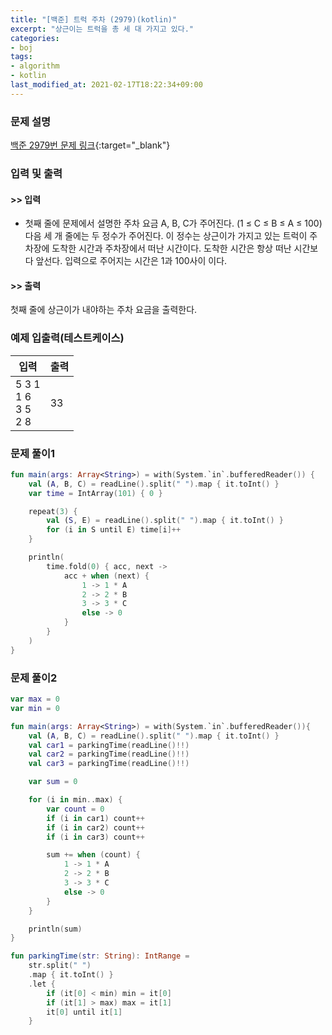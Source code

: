 ```yaml
---
title: "[백준] 트럭 주차 (2979)(kotlin)"
excerpt: "상근이는 트럭을 총 세 대 가지고 있다."
categories:
- boj
tags:
- algorithm
- kotlin
last_modified_at: 2021-02-17T18:22:34+09:00
---
```



### 문제 설명
[백준 2979번 문제 링크](https://www.acmicpc.net/problem/2979#description){:target="_blank"}




### 입력 및 출력
#### >> 입력
* 첫째 줄에 문제에서 설명한 주차 요금 A, B, C가 주어진다. (1 ≤ C ≤ B ≤ A ≤ 100)
다음 세 개 줄에는 두 정수가 주어진다. 이 정수는 상근이가 가지고 있는 트럭이 주차장에 도착한 시간과 주차장에서 떠난 시간이다. 도착한 시간은 항상 떠난 시간보다 앞선다. 입력으로 주어지는 시간은 1과 100사이 이다.



#### >> 출력
첫째 줄에 상근이가 내야하는 주차 요금을 출력한다.





### 예제 입출력(테스트케이스)


|입력|출력|
|-----|------|
|5 3 1<br>1 6<br>3 5<br>2 8|33|




### 문제 풀이1
```kotlin
fun main(args: Array<String>) = with(System.`in`.bufferedReader()) {
    val (A, B, C) = readLine().split(" ").map { it.toInt() }
    var time = IntArray(101) { 0 }

    repeat(3) {
        val (S, E) = readLine().split(" ").map { it.toInt() }
        for (i in S until E) time[i]++
    }

    println(
        time.fold(0) { acc, next ->
            acc + when (next) {
                1 -> 1 * A
                2 -> 2 * B
                3 -> 3 * C
                else -> 0
            }
        }
    )
}
```





### 문제 풀이2
```kotlin
var max = 0
var min = 0

fun main(args: Array<String>) = with(System.`in`.bufferedReader()){
    val (A, B, C) = readLine().split(" ").map { it.toInt() }
    val car1 = parkingTime(readLine()!!)
    val car2 = parkingTime(readLine()!!)
    val car3 = parkingTime(readLine()!!)

    var sum = 0

    for (i in min..max) {
        var count = 0
        if (i in car1) count++
        if (i in car2) count++
        if (i in car3) count++

        sum += when (count) {
            1 -> 1 * A
            2 -> 2 * B
            3 -> 3 * C
            else -> 0
        }
    }

    println(sum)
}

fun parkingTime(str: String): IntRange =
    str.split(" ")
    .map { it.toInt() }
    .let {
        if (it[0] < min) min = it[0]
        if (it[1] > max) max = it[1]
        it[0] until it[1]
    }
```